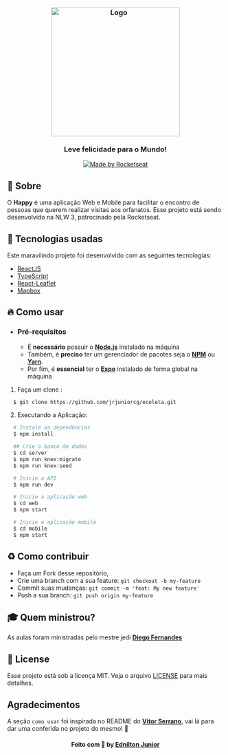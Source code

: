 <h3 align="center">
    <img alt="Logo" title="logo" width="300px" src="https://i.imgur.com/HRiz2II.png">
    <br><br>
    <b>Leve felicidade para o Mundo!</b>
</h3>

<p align="center">
  <a href="https://rocketseat.com.br">
    <img alt="Made by Rocketseat" src="https://img.shields.io/badge/made%20by-Rocketseat-34CB79">
  </a>
</p>

## :bookmark: Sobre

O <strong>Happy</strong> é uma aplicação Web e Mobile para facilitar o encontro de pessoas que querem realizar visitas aos orfanatos. Esse projeto está sendo desenvolvido na NLW 3, patrocinado pela Rocketseat.

## 🚀 Tecnologias usadas

Este maravilindo projeto foi desenvolvido com as seguintes tecnologias:

- [ReactJS](https://reactjs.org/)
- [TypeScript](https://www.typescriptlang.org/)
- [React-Leaflet](https://react-leaflet.js.org/)
- [Mapbox](https://www.mapbox.com/)

<a id="como-usar"></a>

## :fire: Como usar

- ### **Pré-requisitos**

  - É **necessário** possuir o **[Node.js](https://nodejs.org/en/)** instalado na máquina
  - Também, é **preciso** ter um gerenciador de pacotes seja o **[NPM](https://www.npmjs.com/)** ou **[Yarn](https://yarnpkg.com/)**.
  - Por fim, é **essencial** ter o **[Expo](https://expo.io/)** instalado de forma global na máquina

1. Faça um clone :

```sh
  $ git clone https://github.com/jrjuniorcg/ecoleta.git
```

2. Executando a Aplicação:

```sh
  # Instale as dependências
  $ npm install

  ## Crie o banco de dados
  $ cd server
  $ npm run knex:migrate
  $ npm run knex:seed

  # Inicie a API
  $ npm run dev

  # Inicie a aplicação web
  $ cd web
  $ npm start

  # Inicie a aplicação mobile
  $ cd mobile
  $ npm start
```

<a id="como-contribuir"></a>

## :recycle: Como contribuir

- Faça um Fork desse repositório,
- Crie uma branch com a sua feature: `git checkout -b my-feature`
- Commit suas mudanças: `git commit -m 'feat: My new feature'`
- Push a sua branch: `git push origin my-feature`

## :mortar_board: Quem ministrou?

As aulas foram ministradas pelo mestre jedi **[Diego Fernandes](https://github.com/diego3g)**

## :memo: License

Esse projeto está sob a licença MIT. Veja o arquivo [LICENSE](LICENSE.md) para mais detalhes.

## Agradecimentos

A seção `como usar` foi inspirada no README do **[Vitor Serrano](https://github.com/vitorserrano)**, vai lá para dar uma conferida no projeto do mesmo! 🤘


<h4 align="center">
    Feito com 💚 by <a href="https://www.linkedin.com/in/ednilton-junior-414b93138/" target="_blank">Ednilton Junior</a>
</h4>
